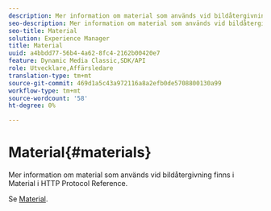```yaml
---
description: Mer information om material som används vid bildåtergivning finns i Material i HTTP Protocol Reference.
seo-description: Mer information om material som används vid bildåtergivning finns i Material i HTTP Protocol Reference.
seo-title: Material
solution: Experience Manager
title: Material
uuid: a4bbdd77-56b4-4a62-8fc4-2162b00420e7
feature: Dynamic Media Classic,SDK/API
role: Utvecklare,Affärsledare
translation-type: tm+mt
source-git-commit: 469d1a5c43a972116a8a2efb0de5708800130a99
workflow-type: tm+mt
source-wordcount: '58'
ht-degree: 0%

---
```



# Material{#materials}

Mer information om material som används vid bildåtergivning finns i Material i HTTP Protocol Reference.

Se [Material](../../../../../ir-api/http-protocol/image-rendering-api-ref/c-ir-http-protocol-ref/c-ir-http-protocol-syntax-and-features/c-ir-http-materials/c-ir-http-materials.md#concept-45af2ab5694b4cfdadf1211ce3f5ed0f).
